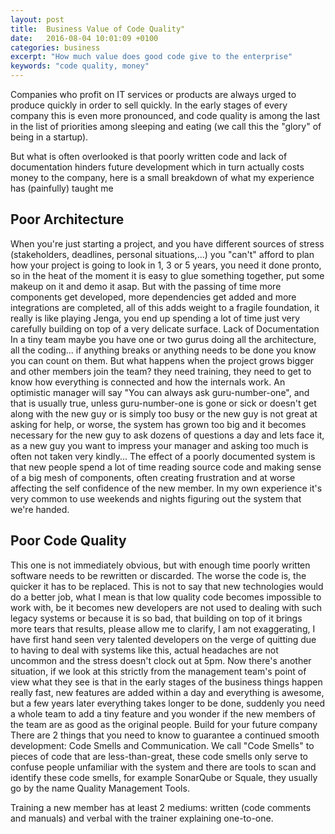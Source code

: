 ```yaml
---
layout: post
title:  Business Value of Code Quality"
date:   2016-08-04 10:01:09 +0100
categories: business
excerpt: "How much value does good code give to the enterprise"
keywords: "code quality, money"
---
```




Companies who profit on IT services or products are always urged to produce quickly in order to sell quickly. In the early stages of every company this is even more pronounced, and code quality is among the last in the list of priorities among sleeping and eating (we call this the "glory" of being in a startup).

But what is often overlooked is that poorly written code and lack of documentation hinders future development which in turn actually costs money to the company, here is a small breakdown of what my experience has (painfully) taught me

## Poor Architecture
When you're just starting a project, and you have different sources of stress (stakeholders, deadlines, personal situations,...) you "can't" afford to plan how your project is going to look in 1, 3 or 5 years, you need it done pronto, so in the heat of the moment it is easy to glue something together, put some makeup on it and demo it asap. But with the passing of time more components get developed, more dependencies get added and more integrations are completed, all of this adds weight to a fragile foundation, it really is like playing Jenga, you end up spending a lot of time just very carefully building on top of a very delicate surface.
Lack of Documentation
In a tiny team maybe you have one or two gurus doing all the architecture, all the coding... if anything breaks or anything needs to be done you know you can count on them. But what happens when the project grows bigger and other members join the team? they need training, they need to get to know how everything is connected and how the internals work. An optimistic manager will say "You can always ask guru-number-one", and that is usually true, unless guru-number-one is gone or sick or doesn't get along with the new guy or is simply too busy or the new guy is not great at asking for help, or worse, the system has grown too big and it becomes necessary for the new guy to ask dozens of questions a day and lets face it, as a new guy you want to impress your manager and asking too much is often not taken very kindly... The effect of a poorly documented system is that new people spend a lot of time reading source code and making sense of a big mesh of components, often creating frustration and at worse affecting the self confidence of the new member. In my own experience it's very common to use weekends and nights figuring out the system that we're handed.

## Poor Code Quality
This one is not immediately obvious, but with enough time poorly written software needs to be rewritten or discarded. The worse the code is, the quicker it has to be replaced. This is not to say that new technologies would do a better job, what I mean is that low quality code becomes impossible to work with, be it becomes new developers are not used to dealing with such legacy systems or because it is so bad, that building on top of it brings more tears that results, please allow me to clarify, I am not exaggerating, I have first hand seen very talented developers on the verge of quitting due to having to deal with systems like this, actual headaches are not uncommon and the stress doesn't clock out at 5pm.
Now there's another situation, if we look at this strictly from the management team's point of view what they see is that in the early stages of the business things happen really fast, new features are added within a day and everything is awesome, but a few years later everything takes longer to be done, suddenly you need a whole team to add a tiny feature and you wonder if the new members of the team are as good as the original people.
Build for your future company
There are 2 things that you need to know to guarantee a continued smooth development: Code Smells and Communication.
We call "Code Smells" to pieces of code that are less-than-great, these code smells only serve to confuse people unfamiliar with the system and there are tools to scan and identify these code smells, for example SonarQube or Squale, they usually go by the name Quality Management Tools.

Training a new member has at least 2 mediums: written (code comments and manuals) and verbal with the trainer explaining one-to-one.